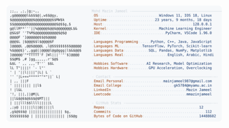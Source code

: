 <picture>
  <source srcset="https://raw.githubusercontent.com/mmazinjameel/mmazinjameel/main/dark_mode.svg?v=1755965431" media="(prefers-color-scheme: dark)">
  <img src="https://raw.githubusercontent.com/mmazinjameel/mmazinjameel/main/light_mode.svg?v=1755965431">
</picture>
